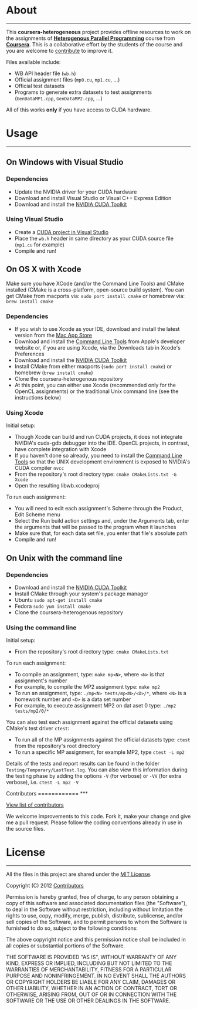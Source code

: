 About
=====
***

This **coursera-heterogeneous** project provides offline resources to work on the assignments of [**Heterogenous Parallel Programming**](https://www.coursera.org/course/hetero) course from [**Coursera**](https://www.coursera.org/).
This is a collaborative effort by the students of the course and you are welcome to [contribute](#contributors) to improve it.

Files available include:

- WB API header file (`wb.h`)
- Official assignment files (`mp0.cu`, `mp1.cu`, ...)
- Official test datasets
- Programs to generate extra datasets to test assignments (`GenDataMP1.cpp`, `GenDataMP2.cpp`, ...)

All of this works **only** if you have access to CUDA hardware.

Usage
=====
***

On Windows with Visual Studio
-----------------------------

### Dependencies

- Update the NVIDIA driver for your CUDA hardware
- Download and install Visual Studio or Visual C++ Express Edition
- Download and install the [NVIDIA CUDA Toolkit](https://developer.nvidia.com/cuda-downloads#win)

### Using Visual Studio

- Create a [CUDA project in Visual Studio](http://google.com/search?q=cuda%20project%20in%20visual%20studio)
- Place the `wb.h` header in same directory as your CUDA source file (`mp1.cu` for example)
- Compile and run!

On OS X with Xcode
------------------

Make sure you have XCode (and/or the Command Line Tools) and CMake installed (CMake is a cross-platform, open-source build system). You can get CMake from macports via: `sudo port install cmake` or homebrew via: `brew install cmake`

### Dependencies

- If you wish to use Xcode as your IDE, download and install the latest version from the [Mac App Store](https://itunes.apple.com/au/app/xcode/id497799835?mt=12)
- Download and install the [Command Line Tools](https://developer.apple.com/downloads) from Apple's developer website or, if you are using Xcode, via the Downloads tab in Xcode's Preferences
- Download and install the [NVIDIA CUDA Toolkit](https://developer.nvidia.com/cuda-downloads#mac)
- Install CMake from either macports (`sudo port install cmake`) or homebrew (`brew install cmake`)
- Clone the coursera-heterogenous repository
- At this point, you can either use Xcode (recommended only for the OpenCL assignments) or the traditional Unix command line (see the instructions below)

### Using Xcode

Initial setup:

- Though Xcode can build and run CUDA projects, it does not integrate NVIDIA's cuda-gdb debugger into the IDE. OpenCL projects, in contrast, have complete integration with Xcode
- If you haven't done so already, you need to install the [Command Line Tools](https://developer.apple.com/downloads) so that the UNIX development environment is exposed to NVIDIA's CUDA compiler `nvcc`
- From the repository's root directory type: `cmake CMakeLists.txt -G Xcode`
- Open the resulting libwb.xcodeproj

To run each assignment:

- You will need to edit each assignment's Scheme through the Product, Edit Scheme menu
 - Select the Run build action settings and, under the Arguments tab, enter the arguments that will be passed to the program when it launches
 - Make sure that, for each data set file, you enter that file's absolute path
- Compile and run!

On Unix with the command line
-----------------------------

### Dependencies

- Download and install the [NVIDIA CUDA Toolkit](https://developer.nvidia.com/cuda-downloads#linux)
- Install CMake through your system's package manager
 - Ubuntu `sudo apt-get install cmake`
 - Fedora `sudo yum install cmake`
- Clone the coursera-heterogenous repository

### Using the command line

Initial setup:

- From the repository's root directory type: `cmake CMakeLists.txt`

To run each assignment:

- To compile an assignment, type: `make mp<N>`, where `<N>` is that assignment's number
 - For example, to compile the MP2 assignment type: `make mp2`
- To run an assignment, type: `./mp<N> tests/mp<N>/<D>/*`, where `<N>` is a homework number and `<D>` is a data set number
 - For example, to execute assignment MP2 on dat aset 0 type: `./mp2 tests/mp2/0/*`

You can also test each assignment against the official datasets
using CMake's test driver `ctest`:

- To run all of the MP assignments against the official datasets type: `ctest` from the repository's root directory
- To run a specific MP assignment, for example MP2, type `ctest -L mp2`

Details of the tests and report results can be found in the folder `Testing/Temporary/LastTest.log`. You can also view this information during the testing phase by adding the options `-V` (for verbose) or `-VV` (for extra verbose), i.e. `ctest -L mp2 -V`

<a name="contributors"/>
Contributors
============
***

[View list of contributors](https://github.com/ashwin/coursera-heterogeneous/contributors)

We welcome improvements to this code. Fork it, make your change and give me a pull request. Please follow the coding conventions already in use in the source files.


License
=======
***

All the files in this project are shared under the [MIT License](http://opensource.org/licenses/mit-license.php).

Copyright (C) 2012 [Contributors](https://github.com/ashwin/coursera-heterogeneous/contributors)

Permission is hereby granted, free of charge, to any person obtaining a copy of this software and associated documentation files (the "Software"), to deal in the Software without restriction, including without limitation the rights to use, copy, modify, merge, publish, distribute, sublicense, and/or sell copies of the Software, and to permit persons to whom the Software is furnished to do so, subject to the following conditions:

The above copyright notice and this permission notice shall be included in all copies or substantial portions of the Software.

THE SOFTWARE IS PROVIDED "AS IS", WITHOUT WARRANTY OF ANY KIND, EXPRESS OR IMPLIED, INCLUDING BUT NOT LIMITED TO THE WARRANTIES OF MERCHANTABILITY, FITNESS FOR A PARTICULAR PURPOSE AND NONINFRINGEMENT. IN NO EVENT SHALL THE AUTHORS OR COPYRIGHT HOLDERS BE LIABLE FOR ANY CLAIM, DAMAGES OR OTHER LIABILITY, WHETHER IN AN ACTION OF CONTRACT, TORT OR OTHERWISE, ARISING FROM, OUT OF OR IN CONNECTION WITH THE SOFTWARE OR THE USE OR OTHER DEALINGS IN THE SOFTWARE.
